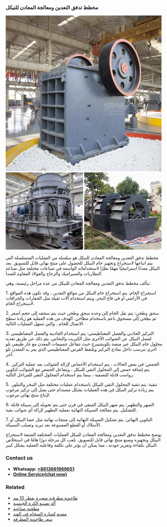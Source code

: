 <h3>مخطط تدفق التعدين ومعالجة المعادن للنيكل</h3><img src='1701853392.jpg' alt=''><p>مخطط تدفق التعدين ومعالجة المعادن للنيكل هو سلسلة من العمليات المتسلسلة التي يتم اتباعها لاستخراج وتجهيز خام النيكل للحصول على منتج نهائي قابل للتسويق. يعد النيكل معدنًا استراتيجيًا مهمًا نظرًا لاستخداماته الواسعة في صناعات مختلفة مثل صناعة البطاريات والسيراميك والزجاج والفولاذ المقاوم للصدأ.</p><p>يتألف مخطط تدفق التعدين ومعالجة المعادن للنيكل من عدة مراحل رئيسية، وهي:</p><p>1. استخراج الخام: يتم استخراج خام النيكل من مواقع التعدين ، وقد تكون هذه المواقع في الأراضي أو في قاع البحر، ويتم استخدام آلات ثقيلة مثل الحفارات والجرافات لاستخراج الخام.</p><p>2. سحق وطحن: يتم نقل الخام إلى وحدة سحق وطحن حيث يتم سحقه إلى حجم أصغر ثم يطحن إلى مسحوق ناعم باستخدام مطاحن. الهدف من هذه العملية هو زيادة سطح الاتصال للخام ، والتي تسهل العمليات التالية.</p><p>3. التركيز الجاذبي والفصل المغناطيسي: يتم استخدام الجاذبية والفصل المغناطيسي لفصل النيكل عن الشوائب الأخرى مثل الكبريت والنحاس. يتم ذلك عن طريق تغذية محلول خام النيكل عبر منصة تكوينتنبيرج حيث تتفاعل جسيمات المعدن مع غاز طبيعي تلو أخرى تترسب داخل نماذج التركيز ويلتقط القرص المغناطيسي الذي يمر به المعدن تلو آخر.</p><p>4. الحمض: في بعض الحالات ، يتم استخدام الأحماض لإزالة الشوائب بعد عملية التركيز. يتم إضافة حمض إلى المحلول النقي للنيكل ، ويتفاعل الحمض مع الشوائب لتكوين رواسب قابلة للتصفية ، بينما يتم استخدام المحلول النقي للمراحل التالية.</p><p>5. تنقية: يتم تنقية المحلول النقي للنيكل باستخدام عمليات مختلفة مثل التبخر والتبلور. يتم زيادة تركيز النيكل في هذه العمليات بشكل مستدام حتى يصل إلى تركيز مرغوب لإنتاج منتج نهائي مرغوب.</p><p>6. الصهر والتطهير: يتم صهر النيكل المنقى في فرن حتى يتم تحويله إلى سبيكة قابلة للتشكيل. يتم معالجة السبيكة النهائية بعملية التطهير لإزالة أي شوائب بقية.</p><p>7. التكوين النهائي: يتم تشكيل السبيكة النهائية إلى منتجات نهائية مثل عصا النيكل أو الأسلاك أو القطع المصنوعة بعد تبريد وتصلب السبيكة.</p><p>يوضح مخطط تدفق التعدين ومعالجة المعادن للنيكل العمليات المختلفة المتبعة لاستخراج النيكل وتجهيزه وصنع منتج نهائي قابل للتسويق. تلعب كل مرحلة دورًا هامًا في استخلاص النيكل بكفاءة وتعزيز جودته ، مما يمكن أن يؤثر على تكلفة وفاعلية العملية بشكل كبير.</p><h3>Contact us</h3><ul><li><strong>Whatsapp:&nbsp;<a href="https://wa.me/8613661969651">+8613661969651</a></strong></li><li><a href="https://swt.shibang-china.com/?git&amp;zhl&amp;مخطط تدفق التعدين ومعالجة المعادن للنيكل"><strong>Online Service(chat now)</strong></a></li></ul><h3>Related</h3><ul><li><a href='طاحونة مطرقية صغيرة بقطر 10 مم.md'>طاحونة مطرقية صغيرة بقطر 10 مم</a></li><li><a href='آلة تصنيع الكرة الجبسية.md'>آلة تصنيع الكرة الجبسية</a></li><li><a href='مطحنة صناعية.md'>مطحنة صناعية</a></li><li><a href='مصنع كسارة السخام في الهند.md'>مصنع كسارة السخام في الهند</a></li><li><a href='سعر طاحونة المطرقة.md'>سعر طاحونة المطرقة</a></li></ul>